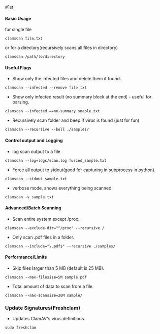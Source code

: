 #1st 
#### Basic Usage
for single file
```
clamscan file.txt
```

or for a directory(recursively scans all files in directory)
```
clamscan /path/to/directory
```

#### Useful Flags
- Show only the infected files and delete them if found.
```
clamscan --infected --remove file.txt
```

- Show only infected result (no summary block at the end) - useful for parsing.
```
clamscan --infected ==no-summary smaple.txt
```

- Recursively scan folder and beep if virus is found (just for fun)
```
clamscan --recursive --bell ./samples/
```

#### Control output and Logging
- log scan output to a file
```
clamscan --log=logs/scan.log fuzzed_sample.txt
```

- Force all output to stdout(good for capturing in subprocess in python).
```
clamscan --stdout sample.txt
```

- verbose mode, shows everything being scanned.
```
clamscan -v sample.txt
```

#### Advanced/Batch Scanning
- Scan entire system except /proc.
```
clamscan --exclude-dir="^/proc" --recursive /
```

- Only scan .pdf files in a folder.
```
clamscan --include="\.pdf$" --recursive ./samples/
```

#### Performance/Limits
- Skip files larger than 5 MB (default is 25 MB).
```
clamscan --max-filesize=5M sample.pdf
```

- Total amount of data to scan from a file.
```
clamscan --max-scansize=20M sample/
```


### Update Signatures(Freshclam)
- Updates ClamAV's virus definitions.
```
sudo freshclam
```

